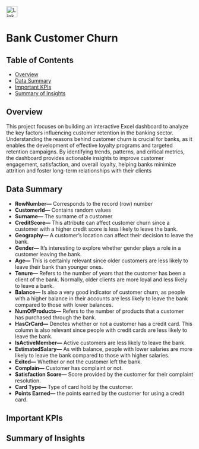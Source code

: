 <a href="https://www.linkedin.com/in/kshitija-chilbule-b98515309/" target="_blank">
  <img src="https://img.shields.io/badge/LinkedIn-Connect-blue?style=flat&logo=linkedin" alt="LinkedIn Badge" style="height: 30px; width: auto;">
</a>

# Bank Customer Churn

## Table of Contents
- [Overview](#overview)
- [Data Summary](#data-summary)
- [Important KPIs](#important-kpis)
- [Summary of Insights](#summary-of-insights)

## Overview
This project focuses on building an interactive Excel dashboard to analyze the key factors influencing customer retention in the banking sector. Understanding the reasons behind customer churn is crucial for banks, as it enables the development of effective loyalty programs and targeted retention campaigns. By identifying trends, patterns, and critical metrics, the dashboard provides actionable insights to improve customer engagement, satisfaction, and overall loyalty, helping banks minimize attrition and foster long-term relationships with their clients

## Data Summary
- <b>RowNumber—</b> Corresponds to the record (row) number
- <b>CustomerId—</b> Contains random values
- <b>Surname—</b> The surname of a customer
- <b>CreditScore—</b> This attribute can affect customer churn since a customer with a higher credit score is less likely to leave the bank.
- <b>Geography—</b> A customer’s location can affect their decision to leave the bank.
- <b>Gender—</b> It’s interesting to explore whether gender plays a role in a customer leaving the bank.
- <b>Age—</b> This is certainly relevant since older customers are less likely to leave their bank than younger ones.
- <b>Tenure—</b> Refers to the number of years that the customer has been a client of the bank. Normally, older clients are more loyal and less likely to leave a bank.
- <b>Balance—</b> Is also a very good indicator of customer churn, as people with a higher balance in their accounts are less likely to leave the bank compared to those with lower balances.
- <b>NumOfProducts—</b> Refers to the number of products that a customer has purchased through the bank.
- <b>HasCrCard—</b> Denotes whether or not a customer has a credit card. This column is also relevant since people with credit cards are less likely to leave the bank.
- <b>IsActiveMember—</b> Active customers are less likely to leave the bank.
- <b>EstimatedSalary—</b> As with balance, people with lower salaries are more likely to leave the bank compared to those with higher salaries.
- <b>Exited—</b> Whether or not the customer left the bank.
- <b>Complain—</b> Customer has complaint or not.
- <b>Satisfaction Score—</b> Score provided by the customer for their complaint resolution.
- <b>Card Type—</b> Type of card hold by the customer.
- <b>Points Earned—</b> the points earned by the customer for using a credit card.

## Important KPIs

## Summary of Insights






